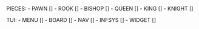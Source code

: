 PIECES:
    - PAWN   []
    - ROOK   []
    - BISHOP []
    - QUEEN  []
    - KING   []
    - KNIGHT []

TUI:
    - MENU   []
    - BOARD  []
    - NAV    []
    - INFSYS []
    - WIDGET []
